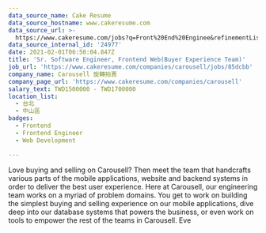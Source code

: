 ```yaml
---
data_source_name: Cake Resume
data_source_hostname: www.cakeresume.com
data_source_url: >-
  https://www.cakeresume.com/jobs?q=Front%20End%20Enginee&refinementList%5Blang_name%5D%5B0%5D=English&refinementList%5Bsalary_type%5D=per_year&range%5Bsalary_range%5D%5Bmin%5D=1000000
data_source_internal_id: '24977'
date: 2021-02-01T06:50:04.847Z
title: 'Sr. Software Engineer, Frontend Web(Buyer Experience Team)'
job_url: 'https://www.cakeresume.com/companies/carousell/jobs/85dcbb'
company_name: Carousell 旋轉拍賣
company_page_url: 'https://www.cakeresume.com/companies/carousell'
salary_text: TWD1500000 - TWD1700000
location_list:
  - 台北
  - 中山區
badges:
  - Frontend
  - Frontend Engineer
  - Web Development

---
```


Love buying and selling on Carousell? Then meet the team that handcrafts various parts of the mobile applications, website and backend systems in order to deliver the best user experience. Here at Carousell, our engineering team works on a myriad of problem domains. You get to work on building the simplest buying and selling experience on our mobile applications, dive deep into our database systems that powers the business, or even work on tools to empower the rest of the teams in Carousell. Eve